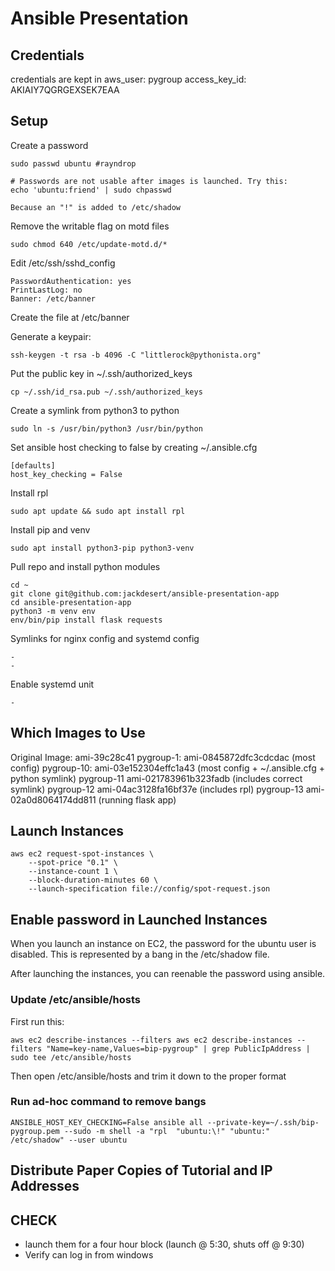 Ansible Presentation
====================


Credentials
-----------

credentials are kept in
aws_user: pygroup
access_key_id: AKIAIY7QGRGEXSEK7EAA

Setup
-----

Create a password

    sudo passwd ubuntu #rayndrop

    # Passwords are not usable after images is launched. Try this:
    echo 'ubuntu:friend' | sudo chpasswd

    Because an "!" is added to /etc/shadow

Remove the writable flag on motd files

    sudo chmod 640 /etc/update-motd.d/*

Edit /etc/ssh/sshd_config

    PasswordAuthentication: yes
    PrintLastLog: no
    Banner: /etc/banner

Create the file at /etc/banner

Generate a keypair:

    ssh-keygen -t rsa -b 4096 -C "littlerock@pythonista.org"

Put the public key in ~/.ssh/authorized_keys

    cp ~/.ssh/id_rsa.pub ~/.ssh/authorized_keys

Create a symlink from python3 to python

    sudo ln -s /usr/bin/python3 /usr/bin/python

Set ansible host checking to false by creating ~/.ansible.cfg

    [defaults]
    host_key_checking = False

Install rpl

    sudo apt update && sudo apt install rpl

Install pip and venv

    sudo apt install python3-pip python3-venv

Pull repo and install python modules

    cd ~
    git clone git@github.com:jackdesert/ansible-presentation-app
    cd ansible-presentation-app
    python3 -m venv env
    env/bin/pip install flask requests

Symlinks for nginx config and systemd config

    -
    -

Enable systemd unit

    -




Which Images to Use
-------------------

Original Image: ami-39c28c41
pygroup-1:      ami-0845872dfc3cdcdac (most config)
pygroup-10:     ami-03e152304effc1a43 (most config + ~/.ansible.cfg + python symlink)
pygroup-11      ami-021783961b323fadb (includes correct symlink)
pygroup-12      ami-04ac3128fa16bf37e (includes rpl)
pygroup-13      ami-02a0d8064174dd811 (running flask app)


Launch Instances
----------------

    aws ec2 request-spot-instances \
        --spot-price "0.1" \
        --instance-count 1 \
        --block-duration-minutes 60 \
        --launch-specification file://config/spot-request.json


Enable password in Launched Instances
-------------------------------------

When you launch an instance on EC2, the password for the ubuntu user is
disabled. This is represented by a bang in the /etc/shadow file.

After launching the instances, you can reenable the password
using ansible.

### Update /etc/ansible/hosts

First run this:

    aws ec2 describe-instances --filters aws ec2 describe-instances --filters "Name=key-name,Values=bip-pygroup" | grep PublicIpAddress | sudo tee /etc/ansible/hosts


Then open /etc/ansible/hosts and trim it down to the proper format


### Run ad-hoc command to remove bangs

    ANSIBLE_HOST_KEY_CHECKING=False ansible all --private-key=~/.ssh/bip-pygroup.pem --sudo -m shell -a "rpl  "ubuntu:\!" "ubuntu:" /etc/shadow" --user ubuntu



Distribute Paper Copies of Tutorial and IP Addresses
----------------------------------------------------


CHECK
-----

- launch them for a four hour block
  (launch @ 5:30, shuts off @ 9:30)
- Verify can log in from windows

